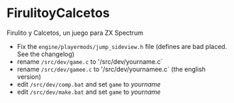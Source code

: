 # FirulitoyCalcetos
Firulito y Calcetos, un juego para ZX Spectrum

* Fix the `engine/playermods/jump_sideview.h` file (defines are bad placed. See the changelog)
* rename `/src/dev/game.c` to '/src/dev/yourname.c`
* rename `/src/dev/gamee.c` to '/src/dev/yournamee.c` (the english version)
* edit `/src/dev/comp.bat` and set `game` to *yourname*
* edit `/src/dev/make.bat` and set `game` to *yourname*
